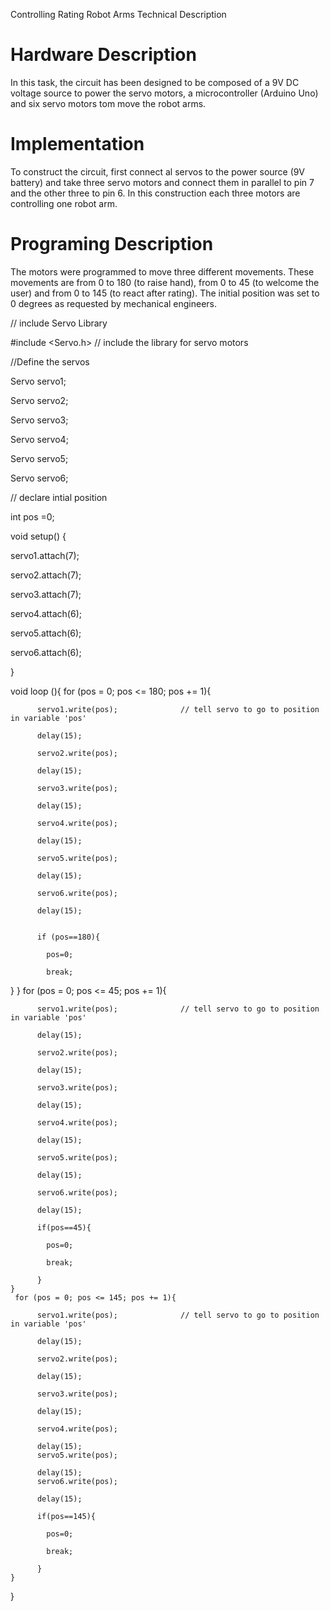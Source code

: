 Controlling Rating Robot Arms Technical Description 

# Hardware Description

In this task, the circuit has been designed to be composed of a 9V DC voltage source to power the servo motors, a microcontroller (Arduino Uno) and six servo motors tom move the robot arms. 

# Implementation 

To construct the circuit, first connect al servos to the power source (9V battery) and take three servo motors and connect them in parallel to pin 7 and the other three to pin 6. In this construction each three motors are controlling one robot arm.

# Programing Description

The motors were programmed to move three different movements. These movements are from 0 to 180 (to raise hand), from 0 to 45 (to welcome the user) and from 0 to 145 (to react after rating). The initial position was set to 0 degrees as requested by mechanical engineers. 

// include Servo Library

#include <Servo.h> // include the library for servo motors

//Define the servos

Servo servo1;

Servo servo2;

Servo servo3;

Servo servo4;

Servo servo5;

Servo servo6;


// declare intial position

int pos =0;

void setup() {  

servo1.attach(7);

servo2.attach(7);

servo3.attach(7);

servo4.attach(6);

servo5.attach(6);

servo6.attach(6);

}

void loop (){
    for (pos = 0; pos <= 180; pos += 1){
    
          servo1.write(pos);              // tell servo to go to position in variable 'pos'
          
          delay(15);
          
          servo2.write(pos);
          
          delay(15);
         
          servo3.write(pos);   
          
          delay(15);
         
          servo4.write(pos);
          
          delay(15);
          
          servo5.write(pos); 
         
          delay(15);
          
          servo6.write(pos);
          
          delay(15);
          

          if (pos==180){
          
            pos=0;
            
            break;
         
   }
    }
    for (pos = 0; pos <= 45; pos += 1){
    
          servo1.write(pos);              // tell servo to go to position in variable 'pos'
          
          delay(15);
         
          servo2.write(pos);
          
          delay(15);
          
          servo3.write(pos); 
          
          delay(15);
         
          servo4.write(pos);
          
          delay(15);
          
          servo5.write(pos);   
          
          delay(15);
          
          servo6.write(pos);
          
          delay(15);

          if(pos==45){
          
            pos=0;
            
            break;
            
          }
    }
     for (pos = 0; pos <= 145; pos += 1){
     
          servo1.write(pos);              // tell servo to go to position in variable 'pos'
          
          delay(15);
         
          servo2.write(pos);
          
          delay(15);
          
          servo3.write(pos);  
          
          delay(15);
         
          servo4.write(pos);
          
          delay(15);
          servo5.write(pos);  
          
          delay(15);
          servo6.write(pos);
          
          delay(15);

          if(pos==145){
          
            pos=0;
            
            break;
            
          }
    }
 
  }

